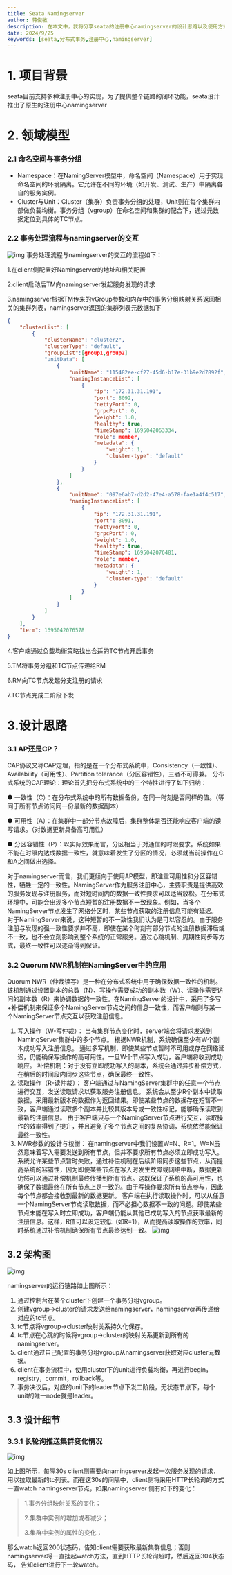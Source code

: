 ```yaml
---
title: Seata Namingserver
author: 蒋俊敏
description: 在本文中，我将分享seata的注册中心namingserver的设计思路以及使用方式
date: 2024/9/25
keywords: [seata,分布式事务,注册中心,namingserver]
---
```


# 1. 项目背景
seata目前支持多种注册中心的实现，为了提供整个链路的闭环功能，seata设计推出了原生的注册中心namingserver

# 2. 领域模型

### 2.1 命名空间与事务分组

- Namespace：在NamingServer模型中，命名空间（Namespace）用于实现命名空间的环境隔离。它允许在不同的环境（如开发、测试、生产）中隔离各自的服务实例。
- Cluster与Unit：Cluster（集群）负责事务分组的处理，Unit则在每个集群内部做负载均衡。事务分组（vgroup）在命名空间和集群的配合下，通过元数据定位到具体的TC节点。

### 2.2 事务处理流程与namingserver的交互

![img](/img/blog/namingserver1.png)
事务处理流程与namingserver的交互的流程如下：

1.在client侧配置好Namingserver的地址和相关配置

2.client启动后TM向namingserver发起服务发现的请求

3.namingserver根据TM传来的vGroup参数和内存中的事务分组映射关系返回相关的集群列表，namingserver返回的集群列表元数据如下

```json
{
    "clusterList": [
        {
            "clusterName": "cluster2",
            "clusterType": "default",
          	"groupList":[group1,group2]
            "unitData": [
                {
                    "unitName": "115482ee-cf27-45d6-b17e-31b9e2d7892f",
                    "namingInstanceList": [
                        {
                            "ip": "172.31.31.191",
                            "port": 8092,
                            "nettyPort": 0,
                            "grpcPort": 0,
                            "weight": 1.0,
                            "healthy": true,
                            "timeStamp": 1695042063334,
                            "role": member,
                            "metadata": {
                                "weight": 1,
                                "cluster-type": "default"
                            }
                        }
                    ]
                },
                {
                    "unitName": "097e6ab7-d2d2-47e4-a578-fae1a4f4c517",
                    "namingInstanceList": [
                        {
                            "ip": "172.31.31.191",
                            "port": 8091,
                            "nettyPort": 0,
                            "grpcPort": 0,
                            "weight": 1.0,
                            "healthy": true,
                            "timeStamp": 1695042076481,
                            "role": member,
                            "metadata": {
                                "weight": 1,
                                "cluster-type": "default"
                            }
                        }
                    ]
                }
            ]
        }
    ],
    "term": 1695042076578
}
```

4.客户端通过负载均衡策略找出合适的TC节点开启事务

5.TM将事务分组和TC节点传递给RM

6.RM向TC节点发起分支注册的请求

7.TC节点完成二阶段下发

# 3.设计思路

### 3.1 AP还是CP？

CAP协议又称CAP定理，指的是在一个分布式系统中，Consistency（一致性）、 Availability（可用性）、Partition tolerance（分区容错性），三者不可得兼。 分布式系统的CAP理论：理论首先把分布式系统中的三个特性进行了如下归纳：

● 一致性（C）：在分布式系统中的所有数据备份，在同一时刻是否同样的值。（等同于所有节点访问同一份最新的数据副本）

● 可用性（A）：在集群中一部分节点故障后，集群整体是否还能响应客户端的读写请求。（对数据更新具备高可用性）

● 分区容错性（P）：以实际效果而言，分区相当于对通信的时限要求。系统如果不能在时限内达成数据一致性，就意味着发生了分区的情况，必须就当前操作在C和A之间做出选择。

对于namingserver而言，我们更倾向于使用AP模型，即注重可用性和分区容错性，牺牲一定的一致性。NamingServer作为服务注册中心，主要职责是提供高效的服务发现与注册服务，而对短时间内的数据一致性要求可以适当放松。在分布式环境中，可能会出现多个节点短暂的注册数据不一致现象。例如，当多个NamingServer节点发生了网络分区时，某些节点获取的注册信息可能有延迟。
对于NamingServer来说，这种短暂的不一致性我们认为是可以容忍的。由于服务注册与发现的强一致性要求并不高，即使在某个时刻有部分节点的注册数据滞后或不一致，也不会立刻影响到整个系统的正常服务。通过心跳机制、周期性同步等方式，最终一致性可以逐渐得到保证。



### 3.2 Quorum NWR机制在NamingServer中的应用
Quorum NWR（仲裁读写）是一种在分布式系统中用于确保数据一致性的机制。该机制通过设置副本的总数（N）、写操作需要成功的副本数（W）、读操作需要访问的副本数（R）来协调数据的一致性。在NamingServer的设计中，采用了多写+补偿机制来保证多个NamingServer节点之间的信息一致性，而客户端则与某一个NamingServer节点交互以获取注册信息。

1. 写入操作（W-写仲裁）：
   当有集群节点变化时，server端会将请求发送到NamingServer集群中的多个节点。
   根据NWR机制，系统确保至少有W个副本成功写入注册信息。 通过多写机制，即使某些节点暂时不可用或存在网络延迟，仍能确保写操作的高可用性。一旦W个节点写入成功，客户端将收到成功响应。
   补偿机制：对于没有立即成功写入的副本，系统会通过异步补偿方式，在稍后的时间段内同步这些节点，确保最终一致性。
2. 读取操作（R-读仲裁）：
   客户端通过与NamingServer集群中的任意一个节点进行交互，发送读取请求以获取服务注册信息。
   系统会从至少R个副本中读取数据，采用最新版本的数据作为返回结果。即使某些节点的数据存在短暂不一致，客户端通过读取多个副本并比较其版本号或一致性标记，能够确保读取到最新的注册信息。
   由于客户端只与一个NamingServer节点进行交互，读取操作的效率得到了提升，并且避免了多个节点之间的复杂协调，系统依然能保证最终一致性。
3. NWR参数的设计与权衡：
   在namingserver中我们设置W=N、R=1。W=N虽然意味着写入需要发送到所有节点，但并不要求所有节点必须立即成功写入。系统允许某些节点暂时失败，通过补偿机制在后续阶段同步这些节点，从而提高系统的容错性，因为即便某些节点在写入时发生故障或网络中断，数据更新仍然可以通过补偿机制最终传播到所有节点。这既保证了系统的高可用性，也确保了数据最终在所有节点上是一致的。由于写操作要求所有节点参与，因此每个节点都会接收到最新的数据更新。
   客户端在执行读取操作时，可以从任意一个NamingServer节点读取数据，而不必担心数据不一致的问题。即使某些节点未能在写入时立即成功，客户端仍能从其他已成功写入的节点获取最新的注册信息。这样，R值可以设定较低（如R=1），从而提高读取操作的效率，同时系统通过补偿机制确保所有节点最终达到一致。
![img](/img/blog/namingserver2.png)

## 3.2 架构图


![img](/img/blog/namingserver3.png)

namingserver的运行链路如上图所示：

1. 通过控制台在某个cluster下创建一个事务分组vgroup。
2. 创建vgroup->cluster的请求发送给namingserver，namingserver再传递给对应的tc节点。
3. tc节点将vgroup->cluster映射关系持久化保存。
4. tc节点在心跳的时候将vgroup->cluster的映射关系更新到所有的namingserver。
5. client通过自己配置的事务分组vgroup从namingserver获取对应cluster元数据。
6. client在事务流程中，使用cluster下的unit进行负载均衡，再进行begin，registry，commit，rollback等。
7. 事务决议后，对应的unit下的leader节点下发二阶段，无状态节点下，每个unit的唯一node就是leader。


## 3.3 设计细节

### 3.3.1 长轮询推送集群变化情况

![img](https://camo.githubusercontent.com/82b14f95feb7ce17af5ca953dbb0340f1a86519c9067433944ac5fa8c26711c8/68747470733a2f2f63646e2e6e6c61726b2e636f6d2f79757175652f302f323032332f706e672f33333531373535322f313639353236343333343035342d38393065623863382d653437302d343761362d623030372d3732343365303938313732652e706e67)

如上图所示，每隔30s client侧需要向namingserver发起一次服务发现的请求，用以拉取最新的tc列表。而在这30s的间隔中，client侧将采用HTTP长轮询的方式一直watch namingserver节点，如果namingserver 侧有如下的变化：

> 1.事务分组映射关系的变化；
>
> 2.集群中实例的增加或者减少；
>
> 3.集群中实例的属性的变化；

那么watch返回200状态码，告知client需要获取最新集群信息；否则namingserver将一直挂起watch方法，直到HTTP长轮询超时，然后返回304状态码， 告知client进行下一轮watch。

